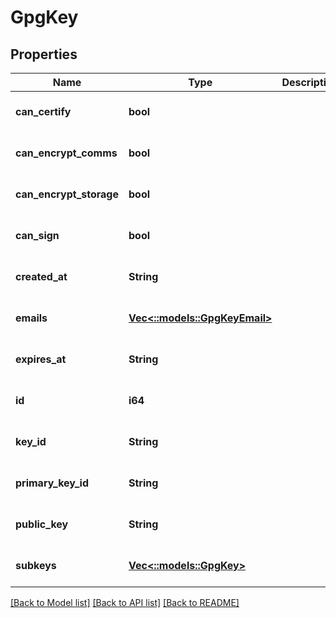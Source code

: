 # GpgKey

## Properties
Name | Type | Description | Notes
------------ | ------------- | ------------- | -------------
**can_certify** | **bool** |  | [optional] [default to null]
**can_encrypt_comms** | **bool** |  | [optional] [default to null]
**can_encrypt_storage** | **bool** |  | [optional] [default to null]
**can_sign** | **bool** |  | [optional] [default to null]
**created_at** | **String** |  | [optional] [default to null]
**emails** | [**Vec<::models::GpgKeyEmail>**](GPGKeyEmail.md) |  | [optional] [default to null]
**expires_at** | **String** |  | [optional] [default to null]
**id** | **i64** |  | [optional] [default to null]
**key_id** | **String** |  | [optional] [default to null]
**primary_key_id** | **String** |  | [optional] [default to null]
**public_key** | **String** |  | [optional] [default to null]
**subkeys** | [**Vec<::models::GpgKey>**](GPGKey.md) |  | [optional] [default to null]

[[Back to Model list]](../README.md#documentation-for-models) [[Back to API list]](../README.md#documentation-for-api-endpoints) [[Back to README]](../README.md)


